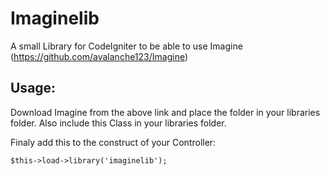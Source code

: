 # Imaginelib

A small Library for CodeIgniter to be able to use Imagine (https://github.com/avalanche123/Imagine)

## Usage:

Download Imagine from the above link and place the folder in your libraries folder.
Also include this Class in your libraries folder.

Finaly add this to the construct of your Controller:
```
$this->load->library('imaginelib');
```
